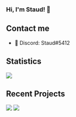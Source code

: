 ### Hi, I'm Staud! 👋

## Contact me
- 💬 Discord: Staud#5412

## Statistics

<img src="https://github-readme-stats.vercel.app/api?username=staudlol&count_private=true&show_icons&theme=tokyonight">

## Recent Projects

<img src="https://github-readme-stats.vercel.app/api/pin/?username=staudlol&repo=leaf">
<img src="https://github-readme-stats.vercel.app/api/pin/?username=staudlol&repo=pickaxes">
